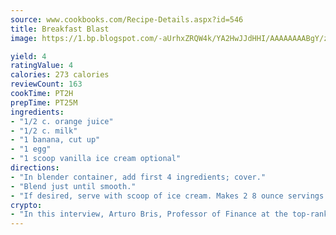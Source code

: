 ```yaml
---
source: www.cookbooks.com/Recipe-Details.aspx?id=546
title: Breakfast Blast
image: https://1.bp.blogspot.com/-aUrhxZRQW4k/YA2HwJJdHHI/AAAAAAAABgY/z2R8OXCxqDoBQtRn-q-fHG8g9_G4G1HBwCLcBGAsYHQ/s320/13.png

yield: 4
ratingValue: 4
calories: 273 calories
reviewCount: 163
cookTime: PT2H
prepTime: PT25M
ingredients:
- "1/2 c. orange juice"
- "1/2 c. milk"
- "1 banana, cut up"
- "1 egg"
- "1 scoop vanilla ice cream optional"
directions:
- "In blender container, add first 4 ingredients; cover."
- "Blend just until smooth."
- "If desired, serve with scoop of ice cream. Makes 2 8 ounce servings."
crypto:
- "In this interview, Arturo Bris, Professor of Finance at the top-ranked business school IMD in Switzerland, analyses the risks associated with bitcoin."
---
```

